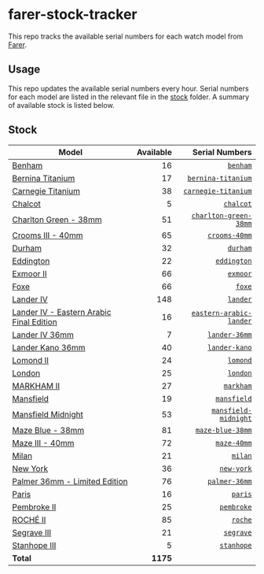 # farer-stock-tracker

This repo tracks the available serial numbers for each watch model from [Farer](https://farer.com).

## Usage

This repo updates the available serial numbers every hour. Serial numbers for each model are listed in the relevant file in the [stock](./stock) folder. A summary of available stock is listed below.

## Stock

| Model | Available | Serial Numbers |
| ----- | --------: | -------------: |
| [Benham](https://usd.farer.com/products/benham) | 16 | [`benham`](./stock/benham) |
| [Bernina Titanium](https://usd.farer.com/products/bernina-titanium) | 17 | [`bernina-titanium`](./stock/bernina-titanium) |
| [Carnegie Titanium](https://usd.farer.com/products/carnegie-titanium) | 38 | [`carnegie-titanium`](./stock/carnegie-titanium) |
| [Chalcot](https://usd.farer.com/products/chalcot) | 5 | [`chalcot`](./stock/chalcot) |
| [Charlton Green - 38mm](https://usd.farer.com/products/charlton-green-38mm) | 51 | [`charlton-green-38mm`](./stock/charlton-green-38mm) |
| [Crooms III - 40mm](https://usd.farer.com/products/crooms-40mm) | 65 | [`crooms-40mm`](./stock/crooms-40mm) |
| [Durham](https://usd.farer.com/products/durham) | 32 | [`durham`](./stock/durham) |
| [Eddington](https://usd.farer.com/products/eddington) | 22 | [`eddington`](./stock/eddington) |
| [Exmoor II](https://usd.farer.com/products/exmoor) | 66 | [`exmoor`](./stock/exmoor) |
| [Foxe](https://usd.farer.com/products/foxe) | 66 | [`foxe`](./stock/foxe) |
| [Lander IV](https://usd.farer.com/products/lander) | 148 | [`lander`](./stock/lander) |
| [Lander IV - Eastern Arabic Final Edition](https://usd.farer.com/products/eastern-arabic-lander) | 16 | [`eastern-arabic-lander`](./stock/eastern-arabic-lander) |
| [Lander IV 36mm](https://usd.farer.com/products/lander-36mm) | 7 | [`lander-36mm`](./stock/lander-36mm) |
| [Lander Kano 36mm](https://usd.farer.com/products/lander-kano) | 40 | [`lander-kano`](./stock/lander-kano) |
| [Lomond II](https://usd.farer.com/products/lomond) | 24 | [`lomond`](./stock/lomond) |
| [London](https://usd.farer.com/products/london) | 25 | [`london`](./stock/london) |
| [MARKHAM II](https://usd.farer.com/products/markham) | 27 | [`markham`](./stock/markham) |
| [Mansfield](https://usd.farer.com/products/mansfield) | 19 | [`mansfield`](./stock/mansfield) |
| [Mansfield Midnight](https://usd.farer.com/products/mansfield-midnight) | 53 | [`mansfield-midnight`](./stock/mansfield-midnight) |
| [Maze Blue - 38mm](https://usd.farer.com/products/maze-blue-38mm) | 81 | [`maze-blue-38mm`](./stock/maze-blue-38mm) |
| [Maze III - 40mm](https://usd.farer.com/products/maze-40mm) | 72 | [`maze-40mm`](./stock/maze-40mm) |
| [Milan](https://usd.farer.com/products/milan) | 21 | [`milan`](./stock/milan) |
| [New York](https://usd.farer.com/products/new-york) | 36 | [`new-york`](./stock/new-york) |
| [Palmer 36mm - Limited Edition](https://usd.farer.com/products/palmer-36mm) | 76 | [`palmer-36mm`](./stock/palmer-36mm) |
| [Paris](https://usd.farer.com/products/paris) | 16 | [`paris`](./stock/paris) |
| [Pembroke II](https://usd.farer.com/products/pembroke) | 25 | [`pembroke`](./stock/pembroke) |
| [ROCHÉ II](https://usd.farer.com/products/roche) | 85 | [`roche`](./stock/roche) |
| [Segrave III](https://usd.farer.com/products/segrave) | 21 | [`segrave`](./stock/segrave) |
| [Stanhope III](https://usd.farer.com/products/stanhope) | 5 | [`stanhope`](./stock/stanhope) |
| **Total** | **1175** | |
